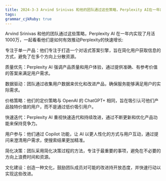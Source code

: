 ```yaml
---
title: 2024-3-3 Arvind Srinivas 和他的团队通过这些策略，Perplexity AI在一年内实现了月活1000万
tags: 
grammar_cjkRuby: true
---
```



Arvind Srinivas 和他的团队通过这些策略，Perplexity AI 在一年内实现了月活1000万，一起看看他们是如何有效推动Perplexity的快速增长:

专注于单一产品：他们专注于打造一个对话式答案引擎，旨在简化用户获取信息的方式，避免了在多个方向上分散资源。

质量优先：Perplexity AI 强调产品质量和用户体验，通过提供准确、有参考价值的答案来满足用户需求。

数据驱动：团队通过收集用户数据来优化和改进产品，确保服务能够满足用户的实际需求。

价格策略：他们的定价策略与 OpenAI 的 ChatGPT+ 相同，旨在吸引认可他们产品独特价值的用户，而不是通过低价吸引用户。

快速迭代：Perplexity AI 重视快速迭代和持续改进，通过不断更新和优化产品功能来保持竞争力。

用户参与：他们通过 Copilot 功能，让 AI 以更人性化的方式与用户互动，通过提问来澄清用户需求，使搜索结果更加精准。

简化决策：团队采用简化决策过程的方法，专注于最重要的事项，避免在不必要的方向上浪费时间和资源。

文化建设：创造一种文化，鼓励团队成员对可能的改进持开放态度，并快速行动以实现这些改进。